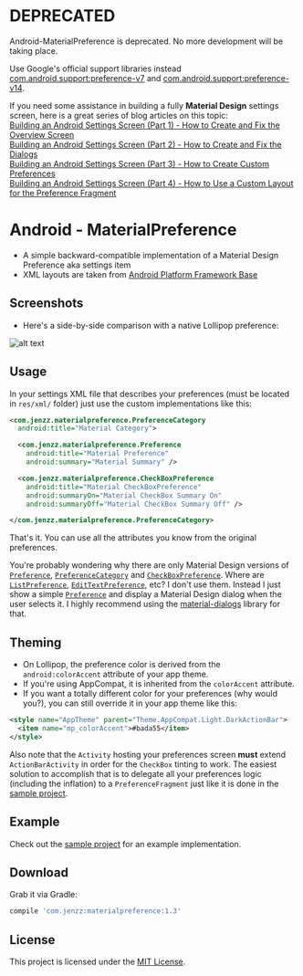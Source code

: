DEPRECATED
==========
Android-MaterialPreference is deprecated. No more development will be taking place.

Use Google's official support libraries instead [com.android.support:preference-v7](https://developer.android.com/topic/libraries/support-library/packages.html#v7-preference) and [com.android.support:preference-v14](https://developer.android.com/topic/libraries/support-library/packages.html#v14-preference).

If you need some assistance in building a fully **Material Design** settings screen, here is a great series of blog articles on this topic:  
[Building an Android Settings Screen (Part 1) - How to Create and Fix the Overview Screen](https://medium.com/@JakobUlbrich/building-a-settings-screen-for-android-part-1-5959aa49337c)  
[Building an Android Settings Screen (Part 2) - How to Create and Fix the Dialogs](https://medium.com/@JakobUlbrich/building-a-settings-screen-for-android-part-2-2ba63e2d7d1d)  
[Building an Android Settings Screen (Part 3) - How to Create Custom Preferences](https://medium.com/@JakobUlbrich/building-a-settings-screen-for-android-part-3-ae9793fd31ec)  
[Building an Android Settings Screen (Part 4) - How to Use a Custom Layout for the Preference Fragment](https://medium.com/@JakobUlbrich/building-an-android-settings-screen-part-4-9558029827b7)

Android - MaterialPreference
============================
* A simple backward-compatible implementation of a Material Design Preference aka settings item
* XML layouts are taken from [Android Platform Framework Base](https://github.com/android/platform_frameworks_base)

Screenshots
-----------
* Here's a side-by-side comparison with a native Lollipop preference:

![alt text](https://raw.github.com/jenzz/Android-MaterialPreference/master/assets/Screenshot1.png "Material Preference Screenshot")

Usage
-----
In your settings XML file that describes your preferences (must be located in `res/xml/` folder)
just use the custom implementations like this:

```xml
<com.jenzz.materialpreference.PreferenceCategory
  android:title="Material Category">

  <com.jenzz.materialpreference.Preference
    android:title="Material Preference"
    android:summary="Material Summary" />

  <com.jenzz.materialpreference.CheckBoxPreference
    android:title="Material CheckBoxPreference"
    android:summaryOn="Material CheckBox Summary On"
    android:summaryOff="Material CheckBox Summary Off" />

</com.jenzz.materialpreference.PreferenceCategory>
```

That's it. You can use all the attributes you know from the original preferences.

You're probably wondering why there are only Material Design versions
of [`Preference`](http://developer.android.com/reference/android/preference/Preference.html),
[`PreferenceCategory`](http://developer.android.com/reference/android/preference/PreferenceCategory.html)
and [`CheckBoxPreference`](http://developer.android.com/reference/android/preference/CheckBoxPreference.html).
Where are [`ListPreference`](http://developer.android.com/reference/android/preference/ListPreference.html),
[`EditTextPreference`](http://developer.android.com/reference/android/preference/EditTextPreference.html), etc?
I don't use them. Instead I just show a simple [`Preference`](http://developer.android.com/reference/android/preference/Preference.html)
and display a Material Design dialog when the user selects it.
I highly recommend using the [material-dialogs](https://github.com/afollestad/material-dialogs) library for that.

Theming
-------
* On Lollipop, the preference color is derived from the `android:colorAccent` attribute of your app theme.
* If you're using AppCompat, it is inherited from the `colorAccent` attribute.
* If you want a totally different color for your preferences (why would you?), you can still override it in your app theme like this:

```xml
<style name="AppTheme" parent="Theme.AppCompat.Light.DarkActionBar">
  <item name="mp_colorAccent">#bada55</item>
</style>
```

Also note that the `Activity` hosting your preferences screen **must** extend `ActionBarActivity` in order for the `CheckBox` tinting to work.
The easiest solution to accomplish that is to delegate all your preferences logic (including the inflation) to a `PreferenceFragment`
just like it is done in the [sample project](https://github.com/jenzz/Android-MaterialPreference/tree/master/sample).

Example
-------
Check out the [sample project](https://github.com/jenzz/Android-MaterialPreference/tree/master/sample) for an example implementation.

Download
--------

Grab it via Gradle:

```groovy
compile 'com.jenzz:materialpreference:1.3'
```

License
-------
This project is licensed under the [MIT License](https://raw.githubusercontent.com/jenzz/Android-MaterialPreference/master/LICENSE).